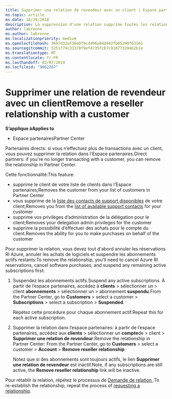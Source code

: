 ```yaml
---
title: Supprimer une relation de revendeur avec un client | Espace partenaires
ms.topic: article
ms.date: 10/29/2018
description: La suppression d’une relation supprime toutes les relations commerciales clôturées de votre affichage dans l'Espace partenaires.
author: labrenne
ms.author: labrenne
ms.localizationpriority: medium
ms.openlocfilehash: 3697d32af38e0f9cd496a84d442fb05390f63101
ms.sourcegitcommit: 5251779c33378f9ef4735fcb7c91877339462b1e
ms.translationtype: MT
ms.contentlocale: fr-FR
ms.lasthandoff: 02/07/2019
ms.locfileid: "9062267"
---
```

# <a name="remove-a-reseller-relationship-with-a-customer"></a><span data-ttu-id="8e7f5-103">Supprimer une relation de revendeur avec un client</span><span class="sxs-lookup"><span data-stu-id="8e7f5-103">Remove a reseller relationship with a customer</span></span>

**<span data-ttu-id="8e7f5-104">S’applique à</span><span class="sxs-lookup"><span data-stu-id="8e7f5-104">Applies to</span></span>**

-   <span data-ttu-id="8e7f5-105">Espace partenaires</span><span class="sxs-lookup"><span data-stu-id="8e7f5-105">Partner Center</span></span>

<span data-ttu-id="8e7f5-106">Partenaires directs: si vous n’effectuez plus de transactions avec un client, vous pouvez supprimer la relation dans l'Espace partenaires.</span><span class="sxs-lookup"><span data-stu-id="8e7f5-106">Direct partners: if you're no longer transacting with a customer, you can remove the relationship in Partner Center.</span></span> 

<span data-ttu-id="8e7f5-107">Cette fonctionnalité:</span><span class="sxs-lookup"><span data-stu-id="8e7f5-107">This feature:</span></span>
*  <span data-ttu-id="8e7f5-108">supprime le client de votre liste de clients dans l’Espace partenaires;</span><span class="sxs-lookup"><span data-stu-id="8e7f5-108">Removes the customer from your list of customers in Partner Center</span></span>
*  <span data-ttu-id="8e7f5-109">vous supprime de la [liste des contacts de support disponibles](assign-support-contacts.md) de votre client;</span><span class="sxs-lookup"><span data-stu-id="8e7f5-109">Removes you from the [list of available support contacts](assign-support-contacts.md) for your customer</span></span>
*  <span data-ttu-id="8e7f5-110">supprime vos privilèges d’administration de la délégation pour le client;</span><span class="sxs-lookup"><span data-stu-id="8e7f5-110">Removes your delegation admin privileges for the customer</span></span>
*  <span data-ttu-id="8e7f5-111">supprime la possibilité d’effectuer des achats pour le compte du client.</span><span class="sxs-lookup"><span data-stu-id="8e7f5-111">Removes the ability for you to make purchases on behalf of the customer</span></span>

<span data-ttu-id="8e7f5-112">Pour supprimer la relation, vous devez tout d'abord annuler les réservations RI Azure, annuler les achats de logiciels et suspendre les abonnements actifs restants:</span><span class="sxs-lookup"><span data-stu-id="8e7f5-112">To remove the relationship, you'll need to cancel Azure RI reservations, cancel software purchases, and suspend any remaining active subscriptions first:</span></span>
1. <span data-ttu-id="8e7f5-113">Suspendez les abonnements actifs.</span><span class="sxs-lookup"><span data-stu-id="8e7f5-113">Suspend any active subscriptions.</span></span> <span data-ttu-id="8e7f5-114">À partir de l’espace partenaires, accédez à **clients** > sélectionner un > client **abonnements** > sélectionner un > abonnement **suspendu**.</span><span class="sxs-lookup"><span data-stu-id="8e7f5-114">From the Partner Center, go to **Customers** > select a customer > **Subscriptions** > select a subscription > **Suspended**.</span></span> 

   <span data-ttu-id="8e7f5-115">Répétez cette procédure pour chaque abonnement actif.</span><span class="sxs-lookup"><span data-stu-id="8e7f5-115">Repeat this for each active subscription.</span></span>

2. <span data-ttu-id="8e7f5-116">Supprimer la relation dans l’espace partenaires: à partir de l’espace partenaires, accédez aux **clients** > sélectionner un **compte**de > client > **Supprimer une relation de revendeur**.</span><span class="sxs-lookup"><span data-stu-id="8e7f5-116">Remove the relationship in Partner Center: From the Partner Center, go to **Customers** > select a customer > **Account** > **Remove reseller relationship**.</span></span>

   <span data-ttu-id="8e7f5-117">Notez que si des abonnements sont toujours actifs, le lien **Supprimer une relation de revendeur** est inactif.</span><span class="sxs-lookup"><span data-stu-id="8e7f5-117">Note, if any subscriptions are still active, the **Remove reseller relationship** link will be inactive.</span></span> 

<span data-ttu-id="8e7f5-118">Pour rétablir la relation, répétez le processus de [Demande de relation ](request-a-relationship-with-a-customer.md).</span><span class="sxs-lookup"><span data-stu-id="8e7f5-118">To re-establish the relationship, repeat the process of [requesting a relationship](request-a-relationship-with-a-customer.md).</span></span>
